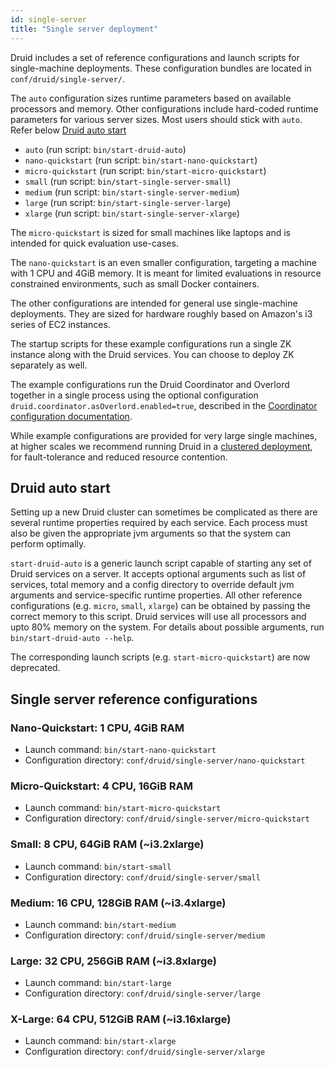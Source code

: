 ```yaml
---
id: single-server
title: "Single server deployment"
---
```


<!--
  ~ Licensed to the Apache Software Foundation (ASF) under one
  ~ or more contributor license agreements.  See the NOTICE file
  ~ distributed with this work for additional information
  ~ regarding copyright ownership.  The ASF licenses this file
  ~ to you under the Apache License, Version 2.0 (the
  ~ "License"); you may not use this file except in compliance
  ~ with the License.  You may obtain a copy of the License at
  ~
  ~   http://www.apache.org/licenses/LICENSE-2.0
  ~
  ~ Unless required by applicable law or agreed to in writing,
  ~ software distributed under the License is distributed on an
  ~ "AS IS" BASIS, WITHOUT WARRANTIES OR CONDITIONS OF ANY
  ~ KIND, either express or implied.  See the License for the
  ~ specific language governing permissions and limitations
  ~ under the License.
  -->


Druid includes a set of reference configurations and launch scripts for single-machine deployments.
These configuration bundles are located in `conf/druid/single-server/`.

The `auto` configuration sizes runtime parameters based on available processors and memory. Other configurations include hard-coded runtime parameters for various server sizes. Most users should stick with `auto`. Refer below [Druid auto start](#Druid-auto-start)
- `auto` (run script: `bin/start-druid-auto`)
- `nano-quickstart` (run script: `bin/start-nano-quickstart`)
- `micro-quickstart` (run script: `bin/start-micro-quickstart`)
- `small` (run script: `bin/start-single-server-small`)
- `medium` (run script: `bin/start-single-server-medium`)
- `large` (run script: `bin/start-single-server-large`)
- `xlarge` (run script: `bin/start-single-server-xlarge`)

The `micro-quickstart` is sized for small machines like laptops and is intended for quick evaluation use-cases.

The `nano-quickstart` is an even smaller configuration, targeting a machine with 1 CPU and 4GiB memory. It is meant for limited evaluations in resource constrained environments, such as small Docker containers.

The other configurations are intended for general use single-machine deployments. They are sized for hardware roughly based on Amazon's i3 series of EC2 instances.

The startup scripts for these example configurations run a single ZK instance along with the Druid services. You can choose to deploy ZK separately as well.

The example configurations run the Druid Coordinator and Overlord together in a single process using the optional configuration `druid.coordinator.asOverlord.enabled=true`, described in the [Coordinator configuration documentation](../configuration/index.md#coordinator-operation).

While example configurations are provided for very large single machines, at higher scales we recommend running Druid in a [clustered deployment](../tutorials/cluster.md), for fault-tolerance and reduced resource contention.

## Druid auto start

Setting up a new Druid cluster can sometimes be complicated as there are several runtime properties required by each service. Each process must also be given the appropriate jvm arguments so that the system can perform optimally.

`start-druid-auto` is a generic launch script capable of starting any set of Druid services on a server.
It accepts optional arguments such as list of services, total memory and a config directory to override default jvm arguments and service-specific runtime properties.
All other reference configurations (e.g. `micro`, `small`, `xlarge`) can be obtained by passing the
correct memory to this script.
Druid services will use all processors and upto 80% memory on the system.
For details about possible arguments, run `bin/start-druid-auto --help`.

The corresponding launch scripts (e.g. `start-micro-quickstart`) are now deprecated.



## Single server reference configurations

### Nano-Quickstart: 1 CPU, 4GiB RAM

- Launch command: `bin/start-nano-quickstart`
- Configuration directory: `conf/druid/single-server/nano-quickstart`

### Micro-Quickstart: 4 CPU, 16GiB RAM

- Launch command: `bin/start-micro-quickstart`
- Configuration directory: `conf/druid/single-server/micro-quickstart`

### Small: 8 CPU, 64GiB RAM (~i3.2xlarge)

- Launch command: `bin/start-small`
- Configuration directory: `conf/druid/single-server/small`

### Medium: 16 CPU, 128GiB RAM (~i3.4xlarge)

- Launch command: `bin/start-medium`
- Configuration directory: `conf/druid/single-server/medium`

### Large: 32 CPU, 256GiB RAM (~i3.8xlarge)

- Launch command: `bin/start-large`
- Configuration directory: `conf/druid/single-server/large`

### X-Large: 64 CPU, 512GiB RAM (~i3.16xlarge)

- Launch command: `bin/start-xlarge`
- Configuration directory: `conf/druid/single-server/xlarge`